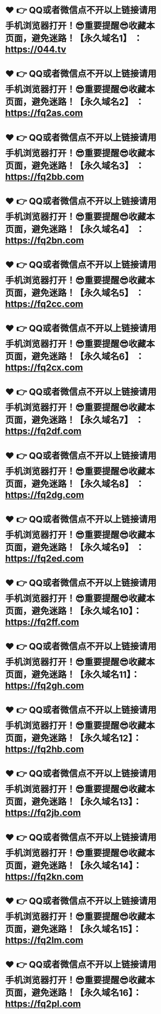 # ❤️ 👉  QQ或者微信点不开以上链接请用手机浏览器打开！😎重要提醒😎收藏本页面，避免迷路！【永久域名1】 ：https://044.tv 
# ❤️ 👉  QQ或者微信点不开以上链接请用手机浏览器打开！😎重要提醒😎收藏本页面，避免迷路！【永久域名2】 ：https://fq2as.com
# ❤️ 👉  QQ或者微信点不开以上链接请用手机浏览器打开！😎重要提醒😎收藏本页面，避免迷路！【永久域名3】 ：https://fq2bb.com
# ❤️ 👉  QQ或者微信点不开以上链接请用手机浏览器打开！😎重要提醒😎收藏本页面，避免迷路！【永久域名4】 ：https://fq2bn.com
# ❤️ 👉  QQ或者微信点不开以上链接请用手机浏览器打开！😎重要提醒😎收藏本页面，避免迷路！【永久域名5】 ：https://fq2cc.com
# ❤️ 👉  QQ或者微信点不开以上链接请用手机浏览器打开！😎重要提醒😎收藏本页面，避免迷路！【永久域名6】 ：https://fq2cx.com
# ❤️ 👉  QQ或者微信点不开以上链接请用手机浏览器打开！😎重要提醒😎收藏本页面，避免迷路！【永久域名7】 ：https://fq2df.com
# ❤️ 👉  QQ或者微信点不开以上链接请用手机浏览器打开！😎重要提醒😎收藏本页面，避免迷路！【永久域名8】 ：https://fq2dg.com
# ❤️ 👉  QQ或者微信点不开以上链接请用手机浏览器打开！😎重要提醒😎收藏本页面，避免迷路！【永久域名9】 ：https://fq2ed.com
# ❤️ 👉  QQ或者微信点不开以上链接请用手机浏览器打开！😎重要提醒😎收藏本页面，避免迷路！【永久域名10】：https://fq2ff.com
# ❤️ 👉  QQ或者微信点不开以上链接请用手机浏览器打开！😎重要提醒😎收藏本页面，避免迷路！【永久域名11】：https://fq2gh.com
# ❤️ 👉  QQ或者微信点不开以上链接请用手机浏览器打开！😎重要提醒😎收藏本页面，避免迷路！【永久域名12】：https://fq2hb.com
# ❤️ 👉  QQ或者微信点不开以上链接请用手机浏览器打开！😎重要提醒😎收藏本页面，避免迷路！【永久域名13】：https://fq2jb.com
# ❤️ 👉  QQ或者微信点不开以上链接请用手机浏览器打开！😎重要提醒😎收藏本页面，避免迷路！【永久域名14】：https://fq2kn.com
# ❤️ 👉  QQ或者微信点不开以上链接请用手机浏览器打开！😎重要提醒😎收藏本页面，避免迷路！【永久域名15】：https://fq2lm.com
# ❤️ 👉  QQ或者微信点不开以上链接请用手机浏览器打开！😎重要提醒😎收藏本页面，避免迷路！【永久域名16】：https://fq2pl.com

